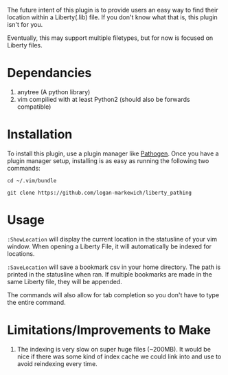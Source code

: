 The future intent of this plugin is to provide users an easy way to find their location within a Liberty(.lib) file. 
If you don't know what that is, this plugin isn't for you.

Eventually, this may support multiple filetypes, but for now is focused on Liberty files.

# Dependancies
1. anytree (A python library)
2. vim compilied with at least Python2 (should also be forwards compatible)

# Installation
To install this plugin, use a plugin manager like [Pathogen](https://github.com/tpope/vim-pathogen).
Once you have a plugin manager setup, installing is as easy as running the following two commands:

`cd ~/.vim/bundle`

`git clone https://github.com/logan-markewich/liberty_pathing`

# Usage
`:ShowLocation` will display the current location in the statusline of your vim window. When opening a Liberty File, it will automatically be indexed for locations.

`:SaveLocation` will save a bookmark csv in your home directory. The path is printed in the statusline when ran. If multiple bookmarks are made in the same Liberty file, they will be appended.

The commands will also allow for tab completion so you don't have to type the entire command.

# Limitations/Improvements to Make
1. The indexing is very slow on super huge files (~200MB). It would be nice if there was some kind of index cache we could link into and use to avoid reindexing
every time.
